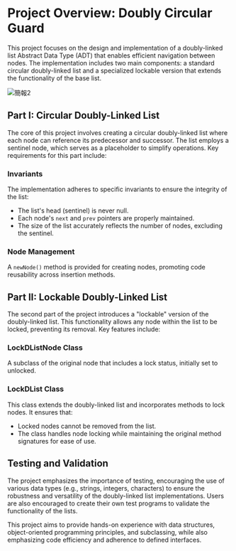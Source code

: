# Project Overview: Doubly Circular Guard

This project focuses on the design and implementation of a doubly-linked list Abstract Data Type (ADT) that enables efficient navigation between nodes. The implementation includes two main components: a standard circular doubly-linked list and a specialized lockable version that extends the functionality of the base list.

![簡報2](https://github.com/user-attachments/assets/2ed9c47e-acfb-43b5-8a0a-a30190172ac7)


## Part I: Circular Doubly-Linked List

The core of this project involves creating a circular doubly-linked list where each node can reference its predecessor and successor. The list employs a sentinel node, which serves as a placeholder to simplify operations. Key requirements for this part include:

### Invariants
The implementation adheres to specific invariants to ensure the integrity of the list:
- The list's head (sentinel) is never null.
- Each node's `next` and `prev` pointers are properly maintained.
- The size of the list accurately reflects the number of nodes, excluding the sentinel.

### Node Management
A `newNode()` method is provided for creating nodes, promoting code reusability across insertion methods.

## Part II: Lockable Doubly-Linked List

The second part of the project introduces a "lockable" version of the doubly-linked list. This functionality allows any node within the list to be locked, preventing its removal. Key features include:

### LockDListNode Class
A subclass of the original node that includes a lock status, initially set to unlocked.

### LockDList Class
This class extends the doubly-linked list and incorporates methods to lock nodes. It ensures that:
- Locked nodes cannot be removed from the list.
- The class handles node locking while maintaining the original method signatures for ease of use.

## Testing and Validation

The project emphasizes the importance of testing, encouraging the use of various data types (e.g., strings, integers, characters) to ensure the robustness and versatility of the doubly-linked list implementations. Users are also encouraged to create their own test programs to validate the functionality of the lists.

This project aims to provide hands-on experience with data structures, object-oriented programming principles, and subclassing, while also emphasizing code efficiency and adherence to defined interfaces.
